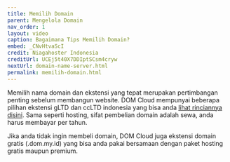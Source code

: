 ```yaml
---
title: Memilih Domain
parent: Mengelola Domain
nav_order: 1
layout: video
caption: Bagaimana Tips Memilih Domain?
embed: _CNvHtvaScI
credit: Niagahoster Indonesia
creditUrl: UCEj5t40X7DDIptSCsm4cryw
nextUrl: domain-name-server.html
permalink: memilih-domain.html
---
```


Memilih nama domain dan ekstensi yang tepat merupakan pertimbangan penting sebelum membangun website. DOM Cloud mempunyai beberapa pilihan ekstensi gLTD dan ccLTD indonesia yang bisa anda [lihat rinciannya disini](//domcloud.id/domain). Sama seperti hosting, sifat pembelian domain adalah sewa, anda harus membayar per tahun.

Jika anda tidak ingin membeli domain, DOM Cloud juga ekstensi domain gratis (.dom.my.id) yang bisa anda pakai bersamaan dengan paket hosting gratis maupun premium.
